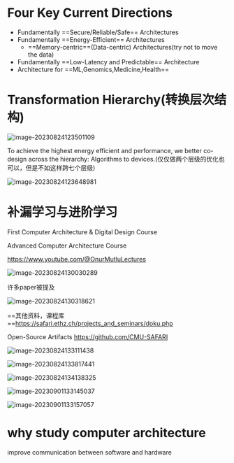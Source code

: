 # Four Key Current Directions

* Fundamentally ==Secure/Reliable/Safe== Architectures
* Fundamentally ==Energy-Efficient== Architectures
  * ==Memory-centric==(Data-centric) Architectures(try not to move the data)
* Fundamentally ==Low-Latency and Predictable== Architecture
* Architecture for ==ML,Genomics,Medicine,Health==

# Transformation Hierarchy(转换层次结构)

![image-20230824123501109](./assets/image-20230824123501109.png)

To achieve the highest energy efficient and performance, we better co-design across the hierarchy: Algorithms to devices.(仅仅做两个层级的优化也可以，但是不如这样跨七个层级)

![image-20230824123648981](./assets/image-20230824123648981.png)

# 补漏学习与进阶学习

First Computer Architecture & Digital Design Course

Advanced Computer Architecture Course

https://www.youtube.com/@OnurMutluLectures

![image-20230824130030289](./assets/image-20230824130030289.png)



许多paper被提及

![image-20230824130318621](./assets/image-20230824130318621.png)

==其他资料，课程库==https://safari.ethz.ch/projects_and_seminars/doku.php

Open-Source Artifacts https://github.com/CMU-SAFARI

![image-20230824133111438](./assets/image-20230824133111438.png)

![image-20230824133817441](./assets/image-20230824133817441.png)

![image-20230824134138325](./assets/image-20230824134138325.png)

![image-20230901133145037](./assets/image-20230901133145037.png)

![image-20230901133157057](./assets/image-20230901133157057.png)

# why study computer architecture

improve communication between software and hardware



